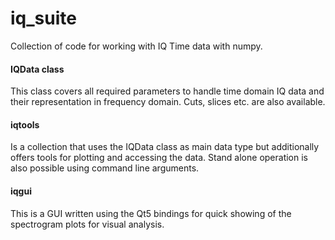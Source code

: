 iq_suite
============

Collection of code for working with IQ Time data with numpy.


#### IQData class
This class covers all required parameters to handle time domain IQ data and their representation in frequency domain. Cuts, slices etc. are also available.

#### iqtools
Is a collection that uses the IQData class as main data type but additionally offers tools for plotting and accessing the data. Stand alone operation is also possible using
command line arguments.

#### iqgui
This is a GUI written using the Qt5 bindings for quick showing of the spectrogram plots for visual analysis.

